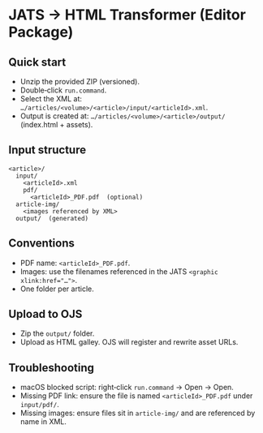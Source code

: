 # JATS → HTML Transformer (Editor Package)

## Quick start
- Unzip the provided ZIP (versioned).
- Double‑click `run.command`.
- Select the XML at: `…/articles/<volume>/<article>/input/<articleId>.xml`.
- Output is created at: `…/articles/<volume>/<article>/output/` (index.html + assets).

## Input structure
```
<article>/
  input/
    <articleId>.xml
    pdf/
      <articleId>_PDF.pdf  (optional)
  article-img/
    <images referenced by XML>
  output/  (generated)
```

## Conventions
- PDF name: `<articleId>_PDF.pdf`.
- Images: use the filenames referenced in the JATS `<graphic xlink:href="…">`.
- One folder per article.

## Upload to OJS
- Zip the `output/` folder.
- Upload as HTML galley. OJS will register and rewrite asset URLs.

## Troubleshooting
- macOS blocked script: right‑click `run.command` → Open → Open.
- Missing PDF link: ensure the file is named `<articleId>_PDF.pdf` under `input/pdf/`.
- Missing images: ensure files sit in `article-img/` and are referenced by name in XML.